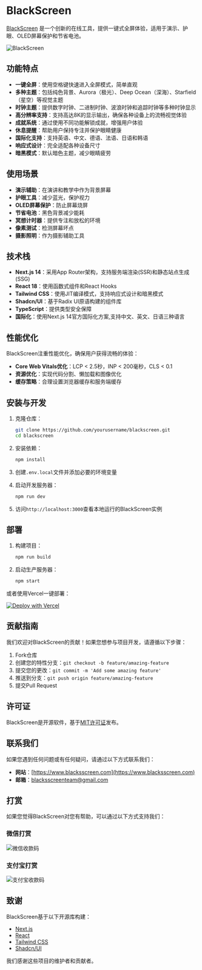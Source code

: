 



# BlackScreen

[BlackScreen](https://www.blacksscreen.com/) 是一个创新的在线工具，提供一键式全屏体验，适用于演示、护眼、OLED屏幕保护和节省电池。

![BlackScreen](https://www.blacksscreen.com/images/blackScreen.webp)

## 功能特点

- **一键全屏**：使用空格键快速进入全屏模式，简单直观
- **多种主题**：包括纯色背景、Aurora（极光）、Deep Ocean（深海）、Starfield（星空）等视觉主题
- **时钟主题**：提供数字时钟、二进制时钟、波浪时钟和追踪时钟等多种时钟显示
- **高分辨率支持**：支持高达8K的显示输出，确保各种设备上的流畅视觉体验
- **成就系统**：通过使用不同功能解锁成就，增强用户体验
- **休息提醒**：帮助用户保持专注并保护眼睛健康
- **国际化支持**：支持英语、中文、德语、法语、日语和韩语
- **响应式设计**：完全适配各种设备尺寸
- **暗黑模式**：默认暗色主题，减少眼睛疲劳

## 使用场景

- **演示辅助**：在演讲和教学中作为背景屏幕
- **护眼工具**：减少蓝光，保护视力
- **OLED屏幕保护**：防止屏幕烧屏
- **节省电池**：黑色背景减少能耗
- **冥想计时器**：提供专注和放松的环境
- **像素测试**：检测屏幕坏点
- **摄影照明**：作为摄影辅助工具

## 技术栈

- **Next.js 14**：采用App Router架构，支持服务端渲染(SSR)和静态站点生成(SSG)
- **React 18**：使用函数式组件和React Hooks
- **Tailwind CSS**：使用JIT编译模式，支持响应式设计和暗黑模式
- **Shadcn/UI**：基于Radix UI原语构建的组件库
- **TypeScript**：提供类型安全保障
- **国际化**：使用Next.js 14官方国际化方案,支持中文、英文、日语三种语言

## 性能优化

BlackScreen注重性能优化，确保用户获得流畅的体验：

- **Core Web Vitals优化**：LCP < 2.5秒，INP < 200毫秒，CLS < 0.1
- **资源优化**：实现代码分割、懒加载和图像优化
- **缓存策略**：合理设置浏览器缓存和服务端缓存

## 安装与开发

1. 克隆仓库：
   ```bash
   git clone https://github.com/yourusername/blackscreen.git
   cd blackscreen
   ```

2. 安装依赖：
   ```bash
   npm install
   ```

3. 创建`.env.local`文件并添加必要的环境变量

4. 启动开发服务器：
   ```bash
   npm run dev
   ```

5. 访问`http://localhost:3000`查看本地运行的BlackScreen实例

## 部署

1. 构建项目：
   ```bash
   npm run build
   ```

2. 启动生产服务器：
   ```bash
   npm start
   ```

或者使用Vercel一键部署：

[![Deploy with Vercel](https://vercel.com/button)](https://vercel.com/new/clone?repository-url=https%3A%2F%2Fgithub.com%2Fyourusername%2Fblackscreen)

## 贡献指南

我们欢迎对BlackScreen的贡献！如果您想参与项目开发，请遵循以下步骤：

1. Fork仓库
2. 创建您的特性分支：`git checkout -b feature/amazing-feature`
3. 提交您的更改：`git commit -m 'Add some amazing feature'`
4. 推送到分支：`git push origin feature/amazing-feature`
5. 提交Pull Request

## 许可证

BlackScreen是开源软件，基于[MIT许可证](LICENSE)发布。

## 联系我们

如果您遇到任何问题或有任何疑问，请通过以下方式联系我们：

- **网站**：[https://www.blacksscreen.com](https://www.blacksscreen.com)
- **邮箱**：[blacksscreenteam@gmail.com](mailto:blacksscreenteam@gmail.com)

## 打赏

如果您觉得BlackScreen对您有帮助，可以通过以下方式支持我们：

### 微信打赏

![微信收款码]([微信收款二维码图片链接])

### 支付宝打赏

![支付宝收款码]([支付宝收款二维码图片链接])


## 致谢

BlackScreen基于以下开源库构建：
- [Next.js](https://nextjs.org/)
- [React](https://reactjs.org/)
- [Tailwind CSS](https://tailwindcss.com/)
- [Shadcn/UI](https://ui.shadcn.com/)

我们感谢这些项目的维护者和贡献者。


